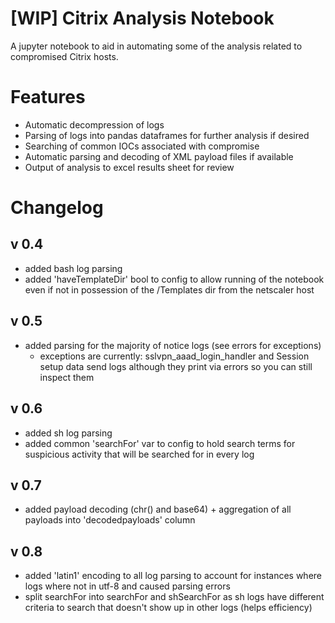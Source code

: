 # [WIP] Citrix Analysis Notebook

A jupyter notebook to aid in automating some of the analysis related to compromised Citrix hosts.

# Features

- Automatic decompression of logs
- Parsing of logs into pandas dataframes for further analysis if desired
- Searching of common IOCs associated with compromise
- Automatic parsing and decoding of XML payload files if available
- Output of analysis to excel results sheet for review

# Changelog

## v 0.4
* added bash log parsing
* added 'haveTemplateDir' bool to config to allow running of the notebook even if not in possession of the /Templates dir from the netscaler host

## v 0.5
* added parsing for the majority of notice logs (see errors for exceptions)
    * exceptions are currently: sslvpn_aaad_login_handler and Session setup data send logs although they print via errors so you can still inspect them

## v 0.6
* added sh log parsing
* added common 'searchFor' var to config to hold search terms for suspicious activity that will be searched for in every log

## v 0.7
* added payload decoding (chr() and base64) + aggregation of all payloads into 'decodedpayloads' column

## v 0.8
* added 'latin1' encoding to all log parsing to account for instances where logs where not in utf-8 and caused parsing errors
* split searchFor into searchFor and shSearchFor as sh logs have different criteria to search that doesn't show up in other logs (helps efficiency)
